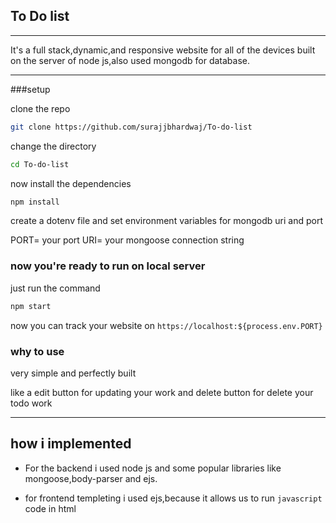 ## To Do list
---
It's a full stack,dynamic,and responsive website for all of the devices built on the server of node js,also used mongodb for database.



---
###setup

clone the repo
```bash
git clone https://github.com/surajjbhardwaj/To-do-list
```

change the directory
```bash
cd To-do-list
```

now install the dependencies
```bash
npm install
```

create a dotenv file and set environment variables for mongodb uri and port

PORT= your port 
URI= your mongoose connection string

### now you're ready to run on local server

just run the command

```bash
npm start
```

now you can track your website on ```https://localhost:${process.env.PORT}```


### why to use 

very simple and perfectly built

like a edit button for updating your work and delete button for delete your todo work

---

## how i implemented

* For the backend i used node js and some popular libraries like mongoose,body-parser and ejs.

* for frontend templeting i used ejs,because it allows us to run ```javascript``` code in html






